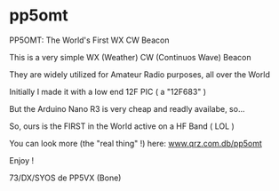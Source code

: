 # pp5omt
PP5OMT: The World's First WX CW Beacon

This is a very simple WX (Weather) CW (Continuos Wave) Beacon

They are widely utilized for Amateur Radio purposes, all over the World 

Initially I made it with a low end 12F PIC ( a "12F683" )

But the Arduino Nano R3 is very cheap and readly availabe, so...

So, ours is the FIRST in the World active on a HF Band ( LOL ) 

You can look more (the "real thing" !) here: www.qrz.com.db/pp5omt

Enjoy !

73/DX/SYOS de PP5VX (Bone)
